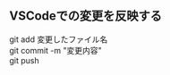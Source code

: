 ## VSCodeでの変更を反映する  <!--#を1〜6個置くとサイズが大から小の見出し-->
git add 変更したファイル名  
git commit -m "変更内容"  
git push  
<!--スペース2つで改行-->